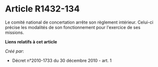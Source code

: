 # Article R1432-134

Le comité national de concertation arrête son règlement intérieur. Celui-ci précise les modalités de son fonctionnement pour
l'exercice de ses missions.

**Liens relatifs à cet article**

_Créé par_:

  - Décret n°2010-1733 du 30 décembre 2010 - art. 1
